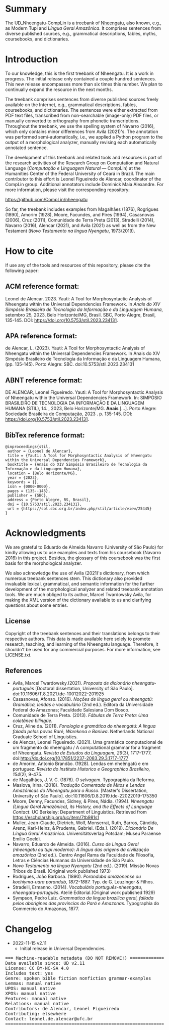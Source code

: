 # Summary

The UD_Nheengatu-CompLin is a treebank of [Nheengatu](https://glottolog.org/resource/languoid/id/nhen1239), also known, e.g., as Modern Tupi and *Língua Geral Amazônica*. It comprises sentences from diverse published sources, e.g., grammatical descriptions, fables, myths, coursebooks, and dictionaries.


# Introduction

To our knowledge, this is the first treebank of Nheengatu. It is a work in progress. The initial release only contained a couple hundred sentences. This new release encompasses more than six times this number. We plan to continually expand the resource in the next months.

The treebank comprises sentences from diverse published sources freely available on the Internet, e.g., grammatical descriptions, fables, coursebooks, and dictionaries. The sentences were either extracted from PDF text files, transcribed from non-searchable (image-only) PDF files, or manually converted to orthography from phonetic transcriptions. Throughout the treebank, we use the spelling system of Navarro (2016), which only contains minor differences from Avila (2021)'s. The annotation was performed semi-automatically, i.e., we applied a Python program to the output of a morphological analyzer, manually revising each automatically annotated sentence.

The development of this treebank and related tools and resources is part of the research activities of the Research Group on Computation and Natural Language (*Computação e Linguagem Natural* — CompLin) at the Humanities Center of the Federal University of Ceará in Brazil. The main contributor to this effort is Leonel Figueiredo de Alencar, coordinator of the CompLin group. Additional annotators include Dominick Maia Alexandre. For more information, please visit the corresponding repository:

https://github.com/CompLin/nheengatu

So far, the treebank includes examples from Magalhães (1876), Rogrigues (1890), Amorim (1928), Moore, Facundes, and Pires (1994), Casasnovas (2006), Cruz (2011), Comunidade de Terra Preta (2013), Stradelli (2014), Navarro (2016), Alencar (2021), and Avila (2021) as well as from the New Testament (*Novo Testamento na língua Nyengatu*, 1973/2019).

# How to cite
If use any of the tools and resources of this repository, please cite the following paper:

## ACM reference format:

Leonel de Alencar. 2023. Yauti: A Tool for Morphosyntactic Analysis of Nheengatu within the Universal Dependencies Framework. In *Anais do XIV Simpósio Brasileiro de Tecnologia da Informação e da Linguagem Humana*, setembro 25, 2023, Belo Horizonte/MG, Brasil. SBC, Porto Alegre, Brasil, 135-145. DOI: https://doi.org/10.5753/stil.2023.234131.

## APA reference format:

de Alencar, L. (2023). Yauti: A Tool for Morphosyntactic Analysis of Nheengatu within the Universal Dependencies Framework. In Anais do XIV Simpósio Brasileiro de Tecnologia da Informação e da Linguagem Humana, (pp. 135-145). Porto Alegre: SBC. doi:10.5753/stil.2023.234131

## ABNT reference format:

DE ALENCAR, Leonel Figueiredo. Yauti: A Tool for Morphosyntactic Analysis of Nheengatu within the Universal Dependencies Framework. In: SIMPÓSIO BRASILEIRO DE TECNOLOGIA DA INFORMAÇÃO E DA LINGUAGEM HUMANA (STIL), 14. , 2023, Belo Horizonte/MG. **Anais** [...]. Porto Alegre: Sociedade Brasileira de Computação, 2023 . p. 135-145. DOI: https://doi.org/10.5753/stil.2023.234131.

## BibTex reference format:

```
@inproceedings{stil,
 author = {Leonel de Alencar},
 title = {Yauti: A Tool for Morphosyntactic Analysis of Nheengatu within the Universal Dependencies Framework},
 booktitle = {Anais do XIV Simpósio Brasileiro de Tecnologia da Informação e da Linguagem Humana},
 location = {Belo Horizonte/MG},
 year = {2023},
 keywords = {},
 issn = {0000-0000},
 pages = {135--145},
 publisher = {SBC},
 address = {Porto Alegre, RS, Brasil},
 doi = {10.5753/stil.2023.234131},
 url = {https://sol.sbc.org.br/index.php/stil/article/view/25445}
}

```

# Acknowledgments

We are grateful to Eduardo de Almeida Navarro (University of São Paulo) for kindly allowing us to use examples and texts from his coursebook (Navarro 2016) in this project. Besides, the glossary of this coursebook was the first basis for the morphological analyzer.

We also acknowledge the use of Avila (2021)'s dictionary, from which numerous treebank sentences stem. This dictionary also provided invaluable lexical, grammatical, and semantic information for the further development of the morphological analyzer and related treebank annotation tools. We are much obliged to its author, Marcel Twardowsky Avila, for making the XML version of the dictionary available to us and clarifying questions about some entries.

## License

Copyright of the treebank sentences and their translations belongs to their respective authors. This data is made available here solely to promote research, teaching, and learning of the Nheengatu language. Therefore, it shouldn't be used for any commercial purposes. For more information, see LICENSE.txt.

## References

* Avila, Marcel Twardowsky.(2021). *Proposta de dicionário nheengatu-português* [Doctoral dissertation, University of São Paulo]. doi:10.11606/T.8.2021.tde-10012022-201925
* Casasnovas, Afonso. (2016). *Noções de língua geral ou nheengatú: Gramática, lendas e vocabulário* (2nd ed.). Editora da Universidade Federal do Amazonas; Faculdade Salesiana Dom Bosco.
* Comunidade de Terra Preta. (2013). *Fábulas de Terra Preta: Uma coletânea bilingüe*.
* Cruz, Aline da. (2011). *Fonologia e gramática do nheengatú: A língua falada pelos povos Baré, Warekena e Baniwa*. Netherlands National Graduate School of Linguistics.
* de Alencar, Leonel Figueiredo. (2021). Uma gramática computacional de um fragmento do nheengatu / A computational grammar for a fragment of Nheengatu. _Revista de Estudos da Linguagem, 29_(3), 1717-1777. doi:http://dx.doi.org/10.17851/2237-2083.29.3.1717-1777
* de Amorim, Antonio Brandão. (1928). Lendas em nheêngatú e em portuguez. *Revista do Instituto Historico e Geographico Brasileiro, 154*(2), 9-475.
* de Magalhães, J. V. C. (1876). *O selvagem*. Typographia da Reforma.
* Maslova, Irina. (2018). *Tradução Comentada de Mitos e Lendas Amazônicas do Nheengatu para o Russo*. [Master's Dissertation, University of São Paulo]. doi:10.11606/D.8.2019.tde-22022019-175350
* Moore, Denny, Facundes, Sidney, & Pires, Nádia. (1994). *Nheengatu (Língua Geral Amazônica), its History, and the Effects of Language Contact*. UC Berkeley: Department of Linguistics. Retrieved from https://escholarship.org/uc/item/7tb981s1
* Muller, Jean-Claude, Dietrich, Wolf, Monserrat, Ruth, Barros, Cândida,   Arenz, Karl-Heinz, & Prudente, Gabriel. (Eds.). (2019). *Dicionário De Língua Geral Amazônica*. Universitätsverlag Potsdam; Museu Paraense Emilio Goeldi.
* Navarro, Eduardo de Almeida. (2016). *Curso de Língua Geral (nheengatu ou tupi moderno): A língua das origens da civilização amazônica* (2nd ed.). Centro Angel Rama da Faculdade de Filosofia, Letras e Ciências Humanas da Universidade de São Paulo.
* *Novo Testamento na língua Nyengatu* (2nd ed.). (2019). Missão Novas Tribos do Brasil. (Original work published 1973)
* Rodrigues, João Barbosa. (1890).  *Poranduba amazonense ou kochiyma-uara porandub, 1872-1887.* Typ. de G. Leuzinger & Filhos.
* Stradelli, Ermanno. (2014). *Vocabulário português-nheengatu, nheengatu-português*. Ateliê Editorial.(Original work published 1929)
* Sympson, Pedro Luiz. *Grammatica da lingua brazilica geral, fallada pelos aborigines das provincias do Pará e Amazonas*. Typographia do Commercio do Amazonas, 1877.

# Changelog

* 2022-11-15 v2.11
  * Initial release in Universal Dependencies.


<pre>
=== Machine-readable metadata (DO NOT REMOVE!) ================================
Data available since: UD v2.11
License: CC BY-NC-SA 4.0
Includes text: yes
Genre: spoken bible fiction nonfiction grammar-examples
Lemmas: manual native
UPOS: manual native
XPOS: manual native
Features: manual native
Relations: manual native
Contributors: de Alencar, Leonel Figueiredo
Contributing: elsewhere
Contact: leonel.de.alencar@ufc.br
===============================================================================
</pre>
